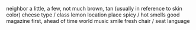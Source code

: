 neighbor
a little, a few, not much
brown, tan (usually in reference to skin color)
cheese
type / class
lemon
location
place
spicy / hot
smells good
magazine
first, ahead of time
world
music
smile
fresh
chair / seat
language

